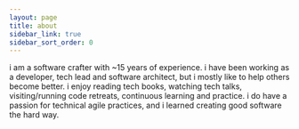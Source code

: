 ```yaml
---
layout: page
title: about
sidebar_link: true
sidebar_sort_order: 0
---
```


i am a software crafter with ~15 years of experience.
i have been working as a developer, tech lead and software architect, but i mostly like to help others become better.
i enjoy reading tech books, watching tech talks, visiting/running code retreats, continuous learning and practice.
i do have a passion for technical agile practices, and i learned creating good software the hard way. 